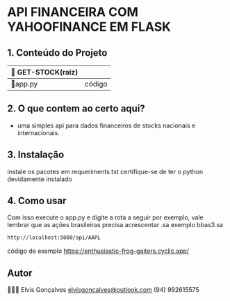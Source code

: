 # API FINANCEIRA COM YAHOOFINANCE EM FLASK 

## 1. Conteúdo do Projeto

| 📂 GET-STOCK(raiz)    	|                                                  	|
|---------------------	|--------------------------------------------------	|
| 📄app.py               	| código                          	|


## 2. O que contem ao certo aqui?
* uma simples api para dados financeiros de stocks nacionais e internacionais.

## 3. Instalação

instale os pacotes em requeriments.txt certifique-se de ter o python devidamente instalado
## 4. Como usar

Com isso execute o app.py e digite a rota a seguir por exemplo, vale lembrar que as ações brasileiras precisa acrescentar .sa exemplo bbas3.sa

```sh
http://localhost:5000/api/AAPL
```
código de exemplo
https://enthusiastic-frog-gaiters.cyclic.app/

## Autor

🧑🏻‍💻 Elvis Gonçalves
elvisgoncalves@outlook.com
(94) 992615575
